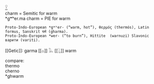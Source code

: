 [𓎃](𓎃)  
charm = Semitic for warm  
*gʷʰer.ma charm = PIE for warm  


    Proto-Indo-European *gʷʰer- (“warm, hot”), θερμός (thermós), Latin formus, Sanskrit घर्म (gharma).  
    Proto-Indo-European *wer- (“to burn”), Hittite  (warnuzi) Slavonic варити (variti).  

[[Getic]]: garma [[𓐍]] 𓅓 [[𓊮]] warm  

compare:  
thermo  
cherno  
*ghwarm  